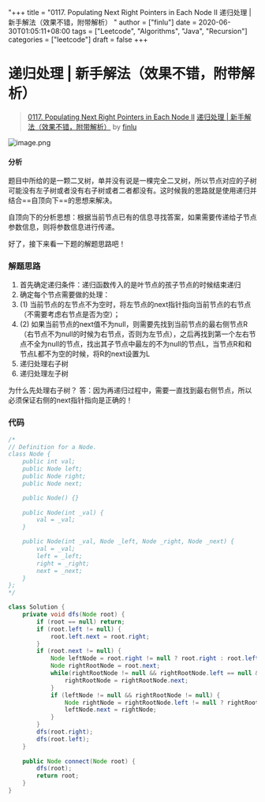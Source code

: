 "+++
title = "0117. Populating Next Right Pointers in Each Node II 递归处理 | 新手解法（效果不错，附带解析） "
author = ["finlu"]
date = 2020-06-30T01:05:11+08:00
tags = ["Leetcode", "Algorithms", "Java", "Recursion"]
categories = ["leetcode"]
draft = false
+++

# 递归处理 | 新手解法（效果不错，附带解析）

> [0117. Populating Next Right Pointers in Each Node II](https://leetcode-cn.com/problems/populating-next-right-pointers-in-each-node-ii/)
> [递归处理 | 新手解法（效果不错，附带解析）](https://leetcode-cn.com/problems/populating-next-right-pointers-in-each-node-ii/solution/di-gui-chu-li-xin-shou-jie-fa-xiao-guo-bu-cuo-fu-d/) by [finlu](https://leetcode-cn.com/u/finlu/)

![image.png](https://pic.leetcode-cn.com/6ccb17260c5ebbc48a18892b40ecffde8bdeb4fd5c72c36465ebc9a90a9fae3a-image.png)
#### 分析
题目中所给的是一颗二叉树，单并没有说是一棵完全二叉树，所以节点对应的子树可能没有左子树或者没有右子树或者二者都没有。这时候我的思路就是使用递归并结合==自顶向下==的思想来解决。

自顶向下的分析思想：根据当前节点已有的信息寻找答案，如果需要传递给子节点参数信息，则将参数信息进行传递。

好了，接下来看一下题的解题思路吧！

### 解题思路

1. 首先确定递归条件：递归函数传入的是叶节点的孩子节点的时候结束递归
2. 确定每个节点需要做的处理：
3. (1) 当前节点的左节点不为空时，将左节点的next指针指向当前节点的右节点（不需要考虑右节点是否为空）；
4. (2) 如果当前节点的next值不为null，则需要先找到当前节点的最右侧节点R（右节点不为null的时候为右节点，否则为左节点），之后再找到第一个左右节点不全为null的节点，找出其子节点中最左的不为null的节点L，当节点R和和节点L都不为空的时候，将R的next设置为L
5. 递归处理右子树
6. 递归处理左子树

为什么先处理右子树？
答：因为再递归过程中，需要一直找到最右侧节点，所以必须保证右侧的next指针指向是正确的！

### 代码

```java
/*
// Definition for a Node.
class Node {
    public int val;
    public Node left;
    public Node right;
    public Node next;

    public Node() {}
    
    public Node(int _val) {
        val = _val;
    }

    public Node(int _val, Node _left, Node _right, Node _next) {
        val = _val;
        left = _left;
        right = _right;
        next = _next;
    }
};
*/

class Solution {
    private void dfs(Node root) {
        if (root == null) return;
        if (root.left != null) {
            root.left.next = root.right;
        }
        if (root.next != null) {
            Node leftNode = root.right != null ? root.right : root.left;
            Node rightRootNode = root.next;
            while(rightRootNode != null && rightRootNode.left == null && rightRootNode.right == null) {
                rightRootNode = rightRootNode.next;
            }
            if (leftNode != null && rightRootNode != null) {
                Node rightNode = rightRootNode.left != null ? rightRootNode.left : rightRootNode.right;
                leftNode.next = rightNode;
            }
        }
        dfs(root.right);
        dfs(root.left);
    }
    
    public Node connect(Node root) {
        dfs(root);
        return root;  
    }
}
```